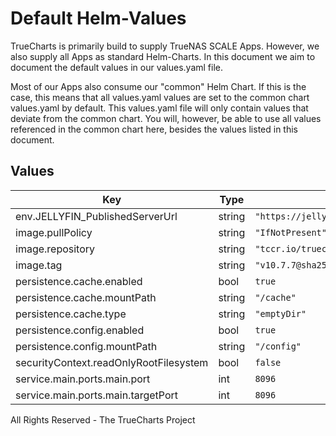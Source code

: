 # Default Helm-Values

TrueCharts is primarily build to supply TrueNAS SCALE Apps.
However, we also supply all Apps as standard Helm-Charts. In this document we aim to document the default values in our values.yaml file.

Most of our Apps also consume our "common" Helm Chart.
If this is the case, this means that all values.yaml values are set to the common chart values.yaml by default. This values.yaml file will only contain values that deviate from the common chart.
You will, however, be able to use all values referenced in the common chart here, besides the values listed in this document.

## Values

| Key | Type | Default | Description |
|-----|------|---------|-------------|
| env.JELLYFIN_PublishedServerUrl | string | `"https://jelly.mydomain.com"` |  |
| image.pullPolicy | string | `"IfNotPresent"` |  |
| image.repository | string | `"tccr.io/truecharts/jellyfin"` |  |
| image.tag | string | `"v10.7.7@sha256:0136db4677a2ee2ee8a6962d813d6e3b49aa86784a7cfdc3af76427db32c3470"` |  |
| persistence.cache.enabled | bool | `true` |  |
| persistence.cache.mountPath | string | `"/cache"` |  |
| persistence.cache.type | string | `"emptyDir"` |  |
| persistence.config.enabled | bool | `true` |  |
| persistence.config.mountPath | string | `"/config"` |  |
| securityContext.readOnlyRootFilesystem | bool | `false` |  |
| service.main.ports.main.port | int | `8096` |  |
| service.main.ports.main.targetPort | int | `8096` |  |

All Rights Reserved - The TrueCharts Project
